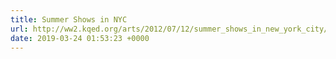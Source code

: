 ```yaml
---
title: Summer Shows in NYC
url: http://ww2.kqed.org/arts/2012/07/12/summer_shows_in_new_york_city/
date: 2019-03-24 01:53:23 +0000
---
```

